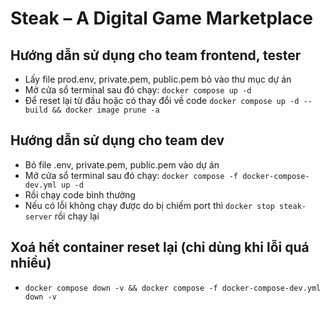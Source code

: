 # Steak – A Digital Game Marketplace

## Hướng dẫn sử dụng cho team frontend, tester
- Lấy file prod.env, private.pem, public.pem bỏ vào thư mục dự án
- Mở cửa sổ terminal sau đó chạy: `docker compose up -d`
- Để reset lại từ đầu hoặc có thay đổi về code `docker compose up -d --build && docker image prune -a`

## Hướng dẫn sử dụng cho team dev
- Bỏ file .env, private.pem, public.pem vào dự án
- Mở cửa sổ terminal sau đó chạy: `docker compose -f docker-compose-dev.yml up -d`
- Rồi chạy code bình thường
- Nếu có lỗi không chạy được do bị chiếm port thì `docker stop steak-server` rồi chạy lại

## Xoá hết container reset lại (chỉ dùng khi lỗi quá nhiều)
- `docker compose down -v && docker compose -f docker-compose-dev.yml down -v`